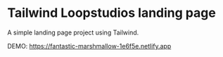 # Tailwind Loopstudios landing page

A simple landing page project using Tailwind.

DEMO: https://fantastic-marshmallow-1e6f5e.netlify.app
